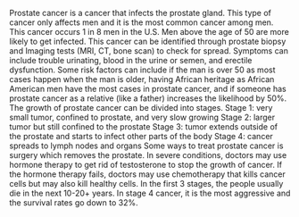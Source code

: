 Prostate cancer is a cancer that infects the prostate gland. This type of cancer only affects men and it is the most common cancer among men. This cancer occurs 1 in 8 men in the U.S. Men above the age of 50 are more likely to get infected. This cancer can be identified through prostate biopsy and Imaging tests (MRI, CT, bone scan) to check for spread. Symptoms can include trouble urinating, blood in the urine or semen, and erectile dysfunction. Some risk factors can include if the man is over 50 as most cases happen when the man is older, having African heritage as African American men have the most cases in prostate cancer, and if someone has prostate cancer as a relative (like a father) increases the likelihood by 50%.
The growth of prostate cancer can be divided into stages.
Stage 1: very small tumor, confined to prostate, and very slow growing 
Stage 2: larger tumor but still confined to the prostate 
Stage 3: tumor extends outside of the prostate and starts to infect other parts of the body
Stage 4: cancer spreads to lymph nodes and organs
Some ways to treat prostate cancer is surgery which removes the prostate. In severe conditions, doctors may use hormone therapy to get rid of testosterone to stop the growth of cancer. If the hormone therapy fails, doctors may use chemotherapy that kills cancer cells but may also kill healthy cells. In the first 3 stages, the people usually die in the next 10-20+ years. In stage 4 cancer, it is the most aggressive and the survival rates go down to 32%.

